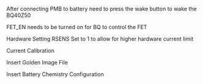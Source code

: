 After connecting PMB to battery need to press the wake button to wake the BQ40Z50

FET_EN needs to be turned on for BQ to control the FET

Hardware Setting
RSENS Set to 1 to allow for higher hardware current limit

Current Calibration

Insert Golden Image File

Insert Battery Chemistry Configuration